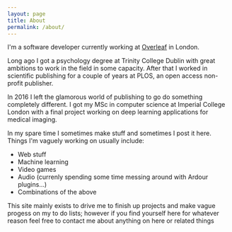 ```yaml
---
layout: page
title: About
permalink: /about/
---
```


I'm a software developer currently working at [Overleaf](https://www.overleaf.com/) in London.

Long ago I got a psychology degree at Trinity College Dublin with great ambitions to work in the field in some capacity. After that I worked in scientific publishing for a couple of years at PLOS, an open access non-profit publisher.

In 2016 I left the glamorous world of publishing to go do something completely different. I got my MSc in computer science at Imperial College London with a final project working on deep learning applications for medical imaging.

In my spare time I sometimes make stuff and sometimes I post it here. Things I'm vaguely working on usually include:
- Web stuff
- Machine learning
- Video games
- Audio (currenly spending some time messing around with Ardour plugins...)
- Combinations of the above

This site mainly exists to drive me to finish up projects and make vague progess on my to do lists; however if you find yourself here for whatever reason feel free to contact me about anything on here or related things
<br/>
<br/>
<br/>


